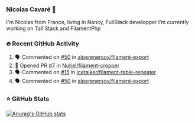 ### Nicolas Cavaré 👋

I'm Nicolas from France, living in Nancy, FullStack developper
I’m currently working on Tall Stack and FilamentPhp
 

### 🔥 Recent GitHub Activity

<!--START_SECTION:activity-->
1. 🗣 Commented on [#50](https://github.com/alperenersoy/filament-export/issues/50) in [alperenersoy/filament-export](https://github.com/alperenersoy/filament-export)
2. 💪 Opened PR [#7](https://github.com/Nuhel/filament-cropper/pull/7) in [Nuhel/filament-cropper](https://github.com/Nuhel/filament-cropper)
3. 🗣 Commented on [#15](https://github.com/icetalker/filament-table-repeater/issues/15) in [icetalker/filament-table-repeater](https://github.com/icetalker/filament-table-repeater)
4. 🗣 Commented on [#50](https://github.com/alperenersoy/filament-export/issues/50) in [alperenersoy/filament-export](https://github.com/alperenersoy/filament-export)
<!--END_SECTION:activity-->


### ⭐ GitHub Stats

[![Anurag's GitHub stats](https://github-readme-stats.vercel.app/api?username=ncavare&count_private=true&show_icons=true)](https://github.com/anuraghazra/github-readme-stats)
